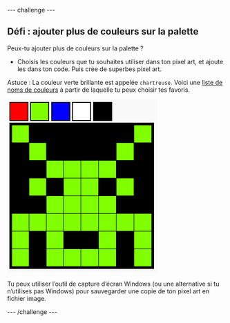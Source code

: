 \--- challenge \---

## Défi : ajouter plus de couleurs sur la palette

Peux-tu ajouter plus de couleurs sur la palette ?

+ Choisis les couleurs que tu souhaites utiliser dans ton pixel art, et ajoute les dans ton code. Puis crée de superbes pixel art.

Astuce : La couleur verte brillante est appelée `chartreuse`. Voici une [liste de noms de couleurs](https://www.w3schools.com/colors/colors_names.asp) à partir de laquelle tu peux choisir tes favoris.

![capture d'écran](images/pixel-art-final.png)

Tu peux utiliser l’outil de capture d’écran Windows (ou une alternative si tu n’utilises pas Windows) pour sauvegarder une copie de ton pixel art en fichier image.

\--- /challenge \---